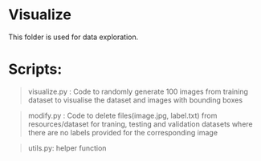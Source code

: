 # Visualize

This folder is used for data exploration.

# Scripts: 

> visualize.py : Code to randomly generate 100 images from training dataset to visualise the dataset and images with bounding boxes

> modify.py : Code to delete files(image.jpg, label.txt) from resources/dataset for traning, testing and validation datasets where there are no labels provided for the corresponding image

> utils.py: helper function